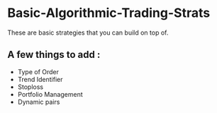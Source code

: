 # Basic-Algorithmic-Trading-Strats

These are basic strategies that you can build on top of. 

## A few things to add : 

- Type of Order
- Trend Identifier
- Stoploss
- Portfolio Management
- Dynamic pairs
